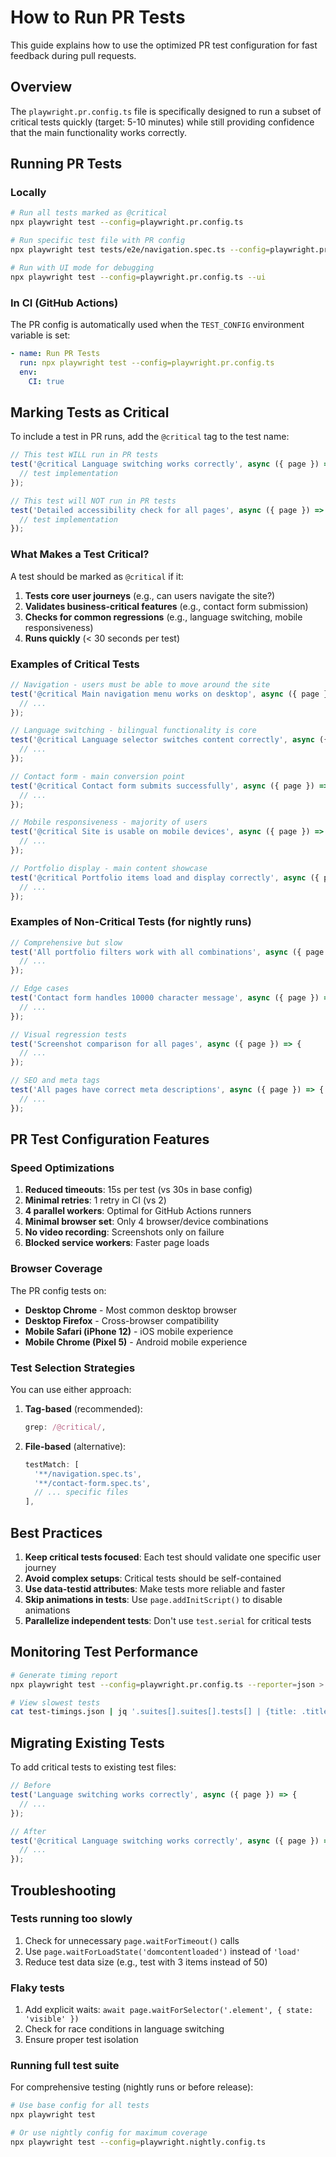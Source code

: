 # How to Run PR Tests

This guide explains how to use the optimized PR test configuration for fast feedback during pull requests.

## Overview

The `playwright.pr.config.ts` file is specifically designed to run a subset of critical tests quickly (target: 5-10 minutes) while still providing confidence that the main functionality works correctly.

## Running PR Tests

### Locally

```bash
# Run all tests marked as @critical
npx playwright test --config=playwright.pr.config.ts

# Run specific test file with PR config
npx playwright test tests/e2e/navigation.spec.ts --config=playwright.pr.config.ts

# Run with UI mode for debugging
npx playwright test --config=playwright.pr.config.ts --ui
```

### In CI (GitHub Actions)

The PR config is automatically used when the `TEST_CONFIG` environment variable is set:

```yaml
- name: Run PR Tests
  run: npx playwright test --config=playwright.pr.config.ts
  env:
    CI: true
```

## Marking Tests as Critical

To include a test in PR runs, add the `@critical` tag to the test name:

```typescript
// This test WILL run in PR tests
test('@critical Language switching works correctly', async ({ page }) => {
  // test implementation
});

// This test will NOT run in PR tests
test('Detailed accessibility check for all pages', async ({ page }) => {
  // test implementation
});
```

### What Makes a Test Critical?

A test should be marked as `@critical` if it:

1. **Tests core user journeys** (e.g., can users navigate the site?)
2. **Validates business-critical features** (e.g., contact form submission)
3. **Checks for common regressions** (e.g., language switching, mobile responsiveness)
4. **Runs quickly** (< 30 seconds per test)

### Examples of Critical Tests

```typescript
// Navigation - users must be able to move around the site
test('@critical Main navigation menu works on desktop', async ({ page }) => {
  // ...
});

// Language switching - bilingual functionality is core
test('@critical Language selector switches content correctly', async ({ page }) => {
  // ...
});

// Contact form - main conversion point
test('@critical Contact form submits successfully', async ({ page }) => {
  // ...
});

// Mobile responsiveness - majority of users
test('@critical Site is usable on mobile devices', async ({ page }) => {
  // ...
});

// Portfolio display - main content showcase
test('@critical Portfolio items load and display correctly', async ({ page }) => {
  // ...
});
```

### Examples of Non-Critical Tests (for nightly runs)

```typescript
// Comprehensive but slow
test('All portfolio filters work with all combinations', async ({ page }) => {
  // ...
});

// Edge cases
test('Contact form handles 10000 character message', async ({ page }) => {
  // ...
});

// Visual regression tests
test('Screenshot comparison for all pages', async ({ page }) => {
  // ...
});

// SEO and meta tags
test('All pages have correct meta descriptions', async ({ page }) => {
  // ...
});
```

## PR Test Configuration Features

### Speed Optimizations

1. **Reduced timeouts**: 15s per test (vs 30s in base config)
2. **Minimal retries**: 1 retry in CI (vs 2)
3. **4 parallel workers**: Optimal for GitHub Actions runners
4. **Minimal browser set**: Only 4 browser/device combinations
5. **No video recording**: Screenshots only on failure
6. **Blocked service workers**: Faster page loads

### Browser Coverage

The PR config tests on:
- **Desktop Chrome** - Most common desktop browser
- **Desktop Firefox** - Cross-browser compatibility
- **Mobile Safari (iPhone 12)** - iOS mobile experience
- **Mobile Chrome (Pixel 5)** - Android mobile experience

### Test Selection Strategies

You can use either approach:

1. **Tag-based** (recommended):
   ```typescript
   grep: /@critical/,
   ```

2. **File-based** (alternative):
   ```typescript
   testMatch: [
     '**/navigation.spec.ts',
     '**/contact-form.spec.ts',
     // ... specific files
   ],
   ```

## Best Practices

1. **Keep critical tests focused**: Each test should validate one specific user journey
2. **Avoid complex setups**: Critical tests should be self-contained
3. **Use data-testid attributes**: Make tests more reliable and faster
4. **Skip animations in tests**: Use `page.addInitScript()` to disable animations
5. **Parallelize independent tests**: Don't use `test.serial` for critical tests

## Monitoring Test Performance

```bash
# Generate timing report
npx playwright test --config=playwright.pr.config.ts --reporter=json > test-timings.json

# View slowest tests
cat test-timings.json | jq '.suites[].suites[].tests[] | {title: .title, duration: .duration} | select(.duration > 10000)'
```

## Migrating Existing Tests

To add critical tests to existing test files:

```typescript
// Before
test('Language switching works correctly', async ({ page }) => {
  // ...
});

// After
test('@critical Language switching works correctly', async ({ page }) => {
  // ...
});
```

## Troubleshooting

### Tests running too slowly

1. Check for unnecessary `page.waitForTimeout()` calls
2. Use `page.waitForLoadState('domcontentloaded')` instead of `'load'`
3. Reduce test data size (e.g., test with 3 items instead of 50)

### Flaky tests

1. Add explicit waits: `await page.waitForSelector('.element', { state: 'visible' })`
2. Check for race conditions in language switching
3. Ensure proper test isolation

### Running full test suite

For comprehensive testing (nightly runs or before release):

```bash
# Use base config for all tests
npx playwright test

# Or use nightly config for maximum coverage
npx playwright test --config=playwright.nightly.config.ts
```